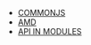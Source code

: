 - [COMMONJS](http://webpack.github.io/docs/commonjs.html)
- [AMD](http://webpack.github.io/docs/amd.html)
- [API IN MODULES](http://webpack.github.io/docs/api-in-modules.html)
